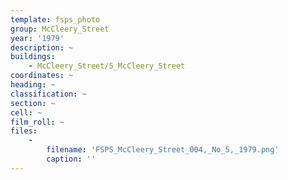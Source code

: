 ```yaml
---
template: fsps_photo
group: McCleery_Street
year: '1979'
description: ~
buildings:
    - McCleery_Street/5_McCleery_Street
coordinates: ~
heading: ~
classification: ~
section: ~
cell: ~
film_roll: ~
files:
    -
        filename: 'FSPS_McCleery_Street_004,_No_5,_1979.png'
        caption: ''
---
```

